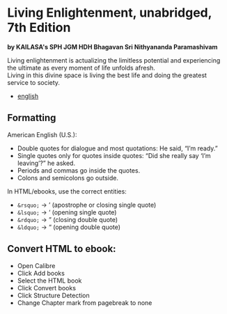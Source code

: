 # Living Enlightenment, unabridged, 7th Edition

**by KAILASA's SPH JGM HDH Bhagavan Sri Nithyananda Paramashivam**

Living enlightenment is actualizing the limitless potential and experiencing the ultimate as every moment of life unfolds afresh.  
Living in this divine space is living the best life and doing the greatest service to society.

- [english](english/README.md)

## Formatting
American English (U.S.):
 - Double quotes for dialogue and most quotations:
He said, “I’m ready.”
- Single quotes only for quotes inside quotes:
“Did she really say ‘I’m leaving’?” he asked.
 - Periods and commas go inside the quotes.
 - Colons and semicolons go outside.

In HTML/ebooks, use the correct entities:
- `&rsquo;` → ’ (apostrophe or closing single quote)
- `&lsquo;` → ‘ (opening single quote)
- `&rdquo;` → ” (closing double quote)
- `&ldquo;` → “ (opening double quote)

## Convert HTML to ebook:
- Open Calibre
- Click Add books
- Select the HTML book
- Click Convert books
- Click Structure Detection
- Change Chapter mark from pagebreak to none

